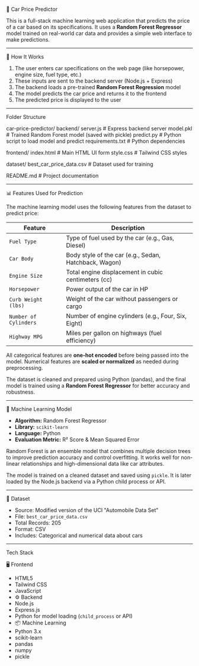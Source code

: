 🚗 Car Price Predictor

This is a full-stack machine learning web application that predicts the price of a car based on its specifications. It uses a **Random Forest Regressor** model trained on real-world car data and provides a simple web interface to make predictions.

---

🧠 How It Works

1. The user enters car specifications on the web page (like horsepower, engine size, fuel type, etc.)
2. These inputs are sent to the backend server (Node.js + Express)
3. The backend loads a pre-trained **Random Forest Regression** model
4. The model predicts the car price and returns it to the frontend
5. The predicted price is displayed to the user

----

Folder Structure


car-price-predictor/
  backend/
    server.js              # Express backend server
    model.pkl              # Trained Random Forest model (saved with pickle)
    predict.py             # Python script to load model and predict
    requirements.txt       # Python dependencies

  frontend/
    index.html             # Main HTML UI form
    style.css              # Tailwind CSS styles

  dataset/
    best_car_price_data.csv  # Dataset used for training

  README.md                # Project documentation

----

📊 Features Used for Prediction

The machine learning model uses the following features from the dataset to predict price:

| Feature              | Description |
|----------------------|-------------|
| `Fuel Type`          | Type of fuel used by the car (e.g., Gas, Diesel) |
| `Car Body`           | Body style of the car (e.g., Sedan, Hatchback, Wagon) |
| `Engine Size`        | Total engine displacement in cubic centimeters (cc) |
| `Horsepower`         | Power output of the car in HP |
| `Curb Weight (lbs)`  | Weight of the car without passengers or cargo |
| `Number of Cylinders`| Number of engine cylinders (e.g., Four, Six, Eight) |
| `Highway MPG`        | Miles per gallon on highways (fuel efficiency) |

All categorical features are **one-hot encoded** before being passed into the model. Numerical features are **scaled or normalized** as needed during preprocessing.

The dataset is cleaned and prepared using Python (pandas), and the final model is trained using a **Random Forest Regressor** for better accuracy and robustness.

---

 🤖 Machine Learning Model

- **Algorithm:** Random Forest Regressor  
- **Library:** `scikit-learn`  
- **Language:** Python  
- **Evaluation Metric:** R² Score & Mean Squared Error

Random Forest is an ensemble model that combines multiple decision trees to improve prediction accuracy and control overfitting. It works well for non-linear relationships and high-dimensional data like car attributes.

The model is trained on a cleaned dataset and saved using `pickle`. It is later loaded by the Node.js backend via a Python child process or API.

---

🧾 Dataset

- Source: Modified version of the UCI "Automobile Data Set"
- File: `best_car_price_data.csv`
- Total Records: 205
- Format: CSV
- Includes: Categorical and numerical data about cars

---
 
  Tech Stack

 🖥️ Frontend
- HTML5
- Tailwind CSS
- JavaScript 
- ⚙️ Backend
- Node.js
- Express.js
- Python for model loading (`child_process` or API)
- 📦 Machine Learning
- Python 3.x
- scikit-learn
- pandas
- numpy
- pickle
